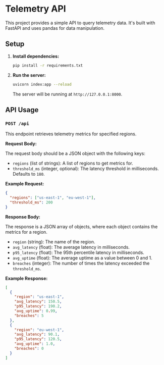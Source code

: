 # Telemetry API

This project provides a simple API to query telemetry data. It's built with FastAPI and uses pandas for data manipulation.

## Setup

1.  **Install dependencies:**

    ```bash
    pip install -r requirements.txt
    ```

2.  **Run the server:**

    ```bash
    uvicorn index:app --reload
    ```

    The server will be running at `http://127.0.0.1:8000`.

## API Usage

### `POST /api`

This endpoint retrieves telemetry metrics for specified regions.

**Request Body:**

The request body should be a JSON object with the following keys:

*   `regions` (list of strings): A list of regions to get metrics for.
*   `threshold_ms` (integer, optional): The latency threshold in milliseconds. Defaults to `180`.

**Example Request:**

```json
{
  "regions": ["us-east-1", "eu-west-1"],
  "threshold_ms": 200
}
```

**Response Body:**

The response is a JSON array of objects, where each object contains the metrics for a region.

*   `region` (string): The name of the region.
*   `avg_latency` (float): The average latency in milliseconds.
*   `p95_latency` (float): The 95th percentile latency in milliseconds.
*   `avg_uptime` (float): The average uptime as a value between 0 and 1.
*   `breaches` (integer): The number of times the latency exceeded the `threshold_ms`.

**Example Response:**

```json
[
  {
    "region": "us-east-1",
    "avg_latency": 150.5,
    "p95_latency": 190.2,
    "avg_uptime": 0.99,
    "breaches": 5
  },
  {
    "region": "eu-west-1",
    "avg_latency": 90.1,
    "p95_latency": 120.5,
    "avg_uptime": 1.0,
    "breaches": 0
  }
]
```